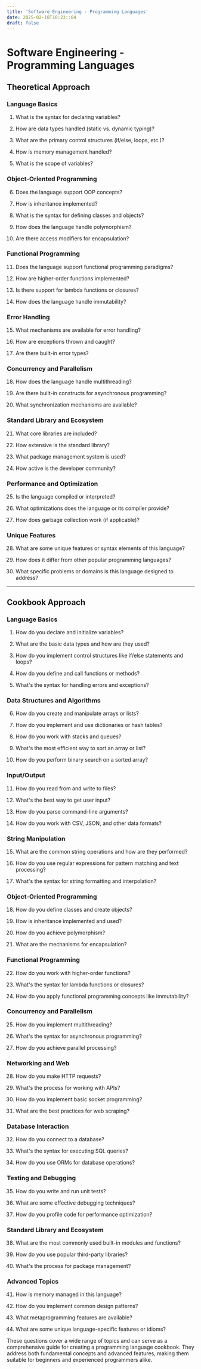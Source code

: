 ```yaml
---
title: 'Software Engineering - Programming Languages'
date: 2025-02-18T18:23::04
draft: false
---
```


# Software Engineering - Programming Languages

## Theoretical Approach

### Language Basics

1. What is the syntax for declaring variables?

2. How are data types handled (static vs. dynamic typing)?

3. What are the primary control structures (if/else, loops, etc.)?

4. How is memory management handled?

5. What is the scope of variables?

### Object-Oriented Programming

6. Does the language support OOP concepts?

7. How is inheritance implemented?

8. What is the syntax for defining classes and objects?

9. How does the language handle polymorphism?

10. Are there access modifiers for encapsulation?

### Functional Programming

11. Does the language support functional programming paradigms?

12. How are higher-order functions implemented?

13. Is there support for lambda functions or closures?

14. How does the language handle immutability?

### Error Handling

15. What mechanisms are available for error handling?

16. How are exceptions thrown and caught?

17. Are there built-in error types?

### Concurrency and Parallelism

18. How does the language handle multithreading?

19. Are there built-in constructs for asynchronous programming?

20. What synchronization mechanisms are available?

### Standard Library and Ecosystem

21. What core libraries are included?

22. How extensive is the standard library?

23. What package management system is used?

24. How active is the developer community?

### Performance and Optimization

25. Is the language compiled or interpreted?

26. What optimizations does the language or its compiler provide?

27. How does garbage collection work (if applicable)?

### Unique Features

28. What are some unique features or syntax elements of this language?

29. How does it differ from other popular programming languages?

30. What specific problems or domains is this language designed to address?

---

## Cookbook Approach

### Language Basics

1. How do you declare and initialize variables?

2. What are the basic data types and how are they used?

3. How do you implement control structures like if/else statements and loops?

4. How do you define and call functions or methods?

5. What's the syntax for handling errors and exceptions?

### Data Structures and Algorithms

6. How do you create and manipulate arrays or lists?

7. How do you implement and use dictionaries or hash tables?

8. How do you work with stacks and queues?

9. What's the most efficient way to sort an array or list?

10. How do you perform binary search on a sorted array?

### Input/Output

11. How do you read from and write to files?

12. What's the best way to get user input?

13. How do you parse command-line arguments?

14. How do you work with CSV, JSON, and other data formats?

### String Manipulation

15. What are the common string operations and how are they performed?

16. How do you use regular expressions for pattern matching and text processing?

17. What's the syntax for string formatting and interpolation?

### Object-Oriented Programming

18. How do you define classes and create objects?

19. How is inheritance implemented and used?

20. How do you achieve polymorphism?

21. What are the mechanisms for encapsulation?

### Functional Programming

22. How do you work with higher-order functions?

23. What's the syntax for lambda functions or closures?

24. How do you apply functional programming concepts like immutability?

### Concurrency and Parallelism

25. How do you implement multithreading?

26. What's the syntax for asynchronous programming?

27. How do you achieve parallel processing?

### Networking and Web

28. How do you make HTTP requests?

29. What's the process for working with APIs?

30. How do you implement basic socket programming?

31. What are the best practices for web scraping?

### Database Interaction

32. How do you connect to a database?

33. What's the syntax for executing SQL queries?

34. How do you use ORMs for database operations?

### Testing and Debugging

35. How do you write and run unit tests?

36. What are some effective debugging techniques?

37. How do you profile code for performance optimization?

### Standard Library and Ecosystem

38. What are the most commonly used built-in modules and functions?

39. How do you use popular third-party libraries?

40. What's the process for package management?

### Advanced Topics

41. How is memory managed in this language?

42. How do you implement common design patterns?

43. What metaprogramming features are available?

44. What are some unique language-specific features or idioms?

These questions cover a wide range of topics and can serve as a comprehensive guide for creating a programming language cookbook. They address both fundamental concepts and advanced features, making them suitable for beginners and experienced programmers alike.

